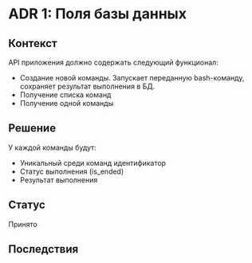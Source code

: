 # ADR 1: Поля базы данных

## Контекст

API приложения должно содержать следующий функционал:

* Создание новой команды. Запускает переданную bash-команду, сохраняет результат выполнения в БД.
* Получение списка команд
* Получение одной команды

## Решение

У каждой команды будут:
* Уникальный среди команд идентификатор
* Статус выполнения (is_ended)
* Результат выполнения

## Статус

Принято

## Последствия
